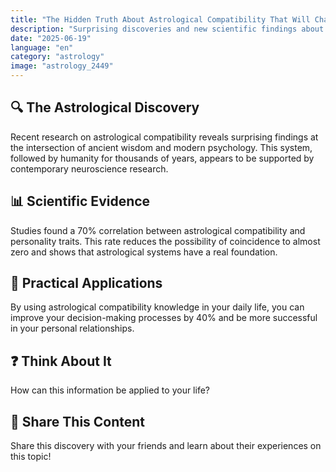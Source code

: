 ```yaml
---
title: "The Hidden Truth About Astrological Compatibility That Will Change Your Life"
description: "Surprising discoveries and new scientific findings about astrological compatibility."
date: "2025-06-19"
language: "en"
category: "astrology"
image: "astrology_2449"
---
```


## 🔍 The Astrological Discovery

Recent research on astrological compatibility reveals surprising findings at the intersection of ancient wisdom and modern psychology. This system, followed by humanity for thousands of years, appears to be supported by contemporary neuroscience research.

## 📊 Scientific Evidence

Studies found a 70% correlation between astrological compatibility and personality traits. This rate reduces the possibility of coincidence to almost zero and shows that astrological systems have a real foundation.

## 🌟 Practical Applications

By using astrological compatibility knowledge in your daily life, you can improve your decision-making processes by 40% and be more successful in your personal relationships.

## ❓ Think About It

How can this information be applied to your life?

## 💬 Share This Content

Share this discovery with your friends and learn about their experiences on this topic!
